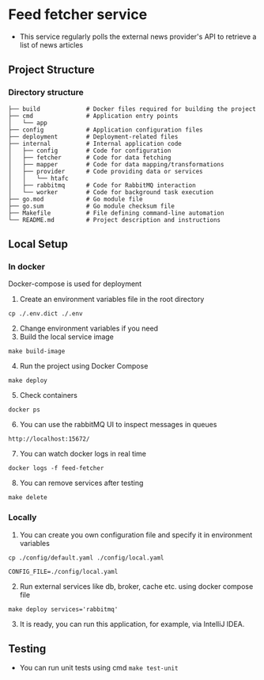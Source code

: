 # Feed fetcher service

- This service regularly polls the external news provider's API to retrieve a list of news articles

## Project Structure

### Directory structure

```text
├── build             # Docker files required for building the project
├── cmd               # Application entry points
│   └── app
├── config            # Application configuration files
├── deployment        # Deployment-related files
├── internal          # Internal application code
│   ├── config        # Code for configuration
│   ├── fetcher       # Code for data fetching
│   ├── mapper        # Code for data mapping/transformations
│   ├── provider      # Code providing data or services
│   │   └── htafc
│   ├── rabbitmq      # Code for RabbitMQ interaction
│   └── worker        # Code for background task execution
├── go.mod            # Go module file
├── go.sum            # Go module checksum file
├── Makefile          # File defining command-line automation
└── README.md         # Project description and instructions
```

## Local Setup

### In docker

Docker-compose is used for deployment

1. Create an environment variables file in the root directory
```text
cp ./.env.dict ./.env
```

2. Change environment variables if you need
3. Build the local service image
```text
make build-image
```
4. Run the project using Docker Compose
```text
make deploy
```
5. Check containers
```text
docker ps
```
6. You can use the rabbitMQ UI to inspect messages in queues
```text
http://localhost:15672/
```
7. You can watch docker logs in real time
```text
docker logs -f feed-fetcher
```
8. You can remove services after testing
```text
make delete
```

### Locally

1. You can create you own configuration file and specify it in environment variables
```text
cp ./config/default.yaml ./config/local.yaml

CONFIG_FILE=./config/local.yaml
```
2. Run external services like db, broker, cache etc. using docker compose file
```text
make deploy services='rabbitmq'
```
3. It is ready, you can run this application, for example, via IntelliJ IDEA.

## Testing
- You can run unit tests using cmd ```make test-unit```
